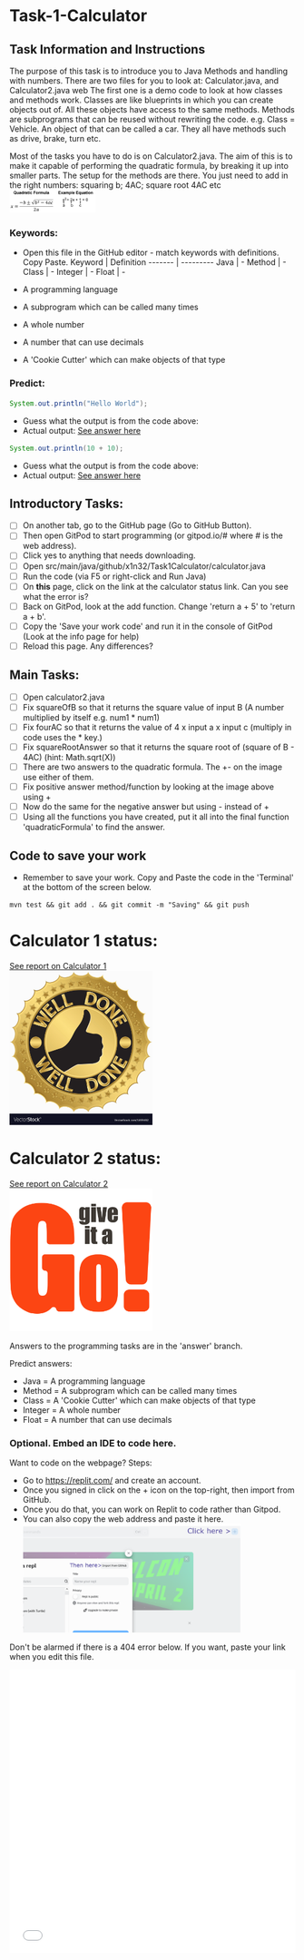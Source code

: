 # Task-1-Calculator
## Task Information and Instructions
The purpose of this task is to introduce you to Java Methods and handling with numbers.
There are two files for you to look at: Calculator.java, and Calculator2.java
web 
The first one is a demo code to look at how classes and methods work.
Classes are like blueprints in which you can create objects out of.
All these objects have access to the same methods. 
Methods are subprograms that can be reused without rewriting the code.
e.g. Class = Vehicle. An object of that can be called a car. They all have methods such as drive, brake, turn etc. 

Most of the tasks you have to do is on Calculator2.java.
The aim of this is to make it capable of performing the quadratic formula, by breaking it up into smaller parts.
The setup for the methods are there. You just need to add in the right numbers: squaring b; 4AC; square root 4AC etc
<br/><img src="Images/quadraticEquation.png" width="30%" height="30%"><br/>

### Keywords: 
- Open this file in the GitHub editor - match keywords with definitions. Copy Paste.
Keyword | Definition
------- | ---------
Java   |  -
Method   |  -
Class   |  -
Integer  |  -
Float   |  -

- A programming language
- A subprogram which can be called many times
- A whole number
- A number that can use decimals
- A 'Cookie Cutter' which can make objects of that type
 
### Predict: 
```java 
System.out.println("Hello World"); 
```
- Guess what the output is from the code above:
- Actual output:  [See answer here](https://learn.onlinegdb.com/846UnWowD)<br/>

```java 
System.out.println(10 + 10); 
``` 
- Guess what the output is from the code above:
- Actual output:  [See answer here](https://learn.onlinegdb.com/1IHVeidxO)<br/>

## Introductory Tasks:
- [ ]  On another tab, go to the GitHub page (Go to GitHub Button).
- [ ]  Then open GitPod to start programming (or gitpod.io/# where # is the web address).
- [ ]  Click yes to anything that needs downloading.
- [ ]  Open src/main/java/github/x1n32/Task1Calculator/calculator.java
- [ ]  Run the code (via F5 or right-click and Run Java)
- [ ]  On **this** page, click on the link at the calculator status link. Can you see what the error is?
- [ ]  Back on GitPod, look at the add function. Change 'return a + 5' to 'return a + b'.
- [ ]  Copy the 'Save your work code' and run it in the console of GitPod (Look at the info page for help)
- [ ]  Reload this page. Any differences?

## Main Tasks: <br>
- [ ]  Open calculator2.java
- [ ]  Fix squareOfB so that it returns the square value of input B (A number multiplied by itself e.g. num1 * num1)
- [ ]  Fix fourAC so that it returns the value of 4 x input a x input c (multiply in code uses the * key.)
- [ ]  Fix squareRootAnswer so that it returns the square root of (square of B - 4AC) (hint: Math.sqrt(X))
- [ ]  There are two answers to the quadratic formula. The +- on the image use either of them. 
- [ ]  Fix positive answer method/function by looking at the image above using +
- [ ]  Now do the same for the negative answer but using - instead of +
- [ ]  Using all the functions you have created, put it all into the final function 'quadraticFormula' to find the answer.

## Code to save your work
- Remember to save your work. Copy and Paste the code in the 'Terminal' at the bottom of the screen below.
```shell 
mvn test && git add . && git commit -m "Saving" && git push
```

# Calculator 1 status:<br/>
[See report on Calculator 1](calculator1Report.md)<br/>
<img src="calculator1Status.jpg" width="50%" height="50%"><br/>

# Calculator 2 status:<br/>
[See report on Calculator 2](calculator2Report.md)<br/>
<img src="calculator2Status.jpg" width="50%" height="50%"><br/>


Answers to the programming tasks are in the 'answer' branch.

Predict answers:
- Java = A programming language
- Method = A subprogram which can be called many times
- Class = A 'Cookie Cutter' which can make objects of that type
- Integer = A whole number
- Float = A number that can use decimals

### Optional. Embed an IDE to code here.
Want to code on the webpage?
Steps:
- Go to https://replit.com/ and create an account.
- Once you signed in click on the + icon on the top-right, then import from GitHub.
- Once you do that, you can work on Replit to code rather than Gitpod. 
- You can also copy the web address and paste it here.
<br/><img src="Replit.png" width="80%" height="80%"><br/>

Don't be alarmed if there is a 404 error below. If you want, paste your link when you edit this file.
<iframe frameborder="0" width="100%" height="500px" src=" addYourReplitWebLinkHereButKeepThe?AndEmbedPart ?embed=true"> Sorry your browser does not support inline frames.</iframe>



